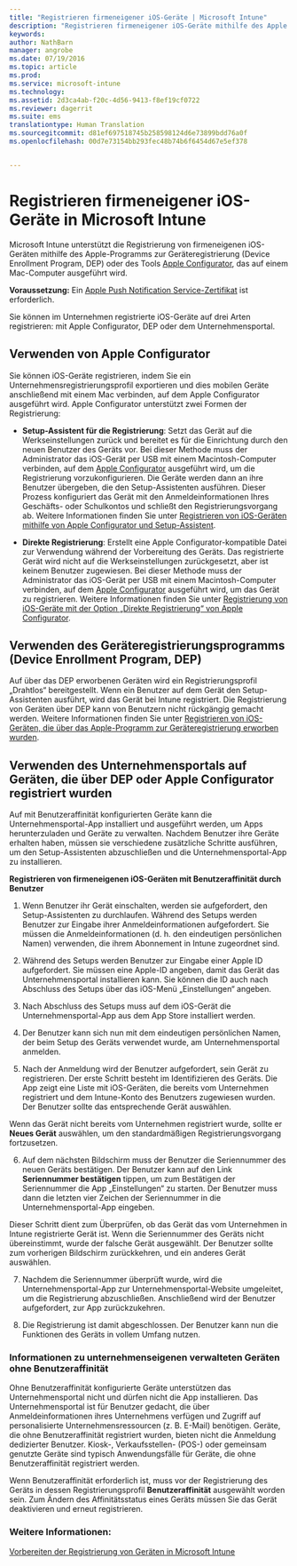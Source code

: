```yaml
---
title: "Registrieren firmeneigener iOS-Geräte | Microsoft Intune"
description: "Registrieren firmeneigener iOS-Geräte mithilfe des Apple Device Enrollment Program (DEP) oder Apple Configurator"
keywords: 
author: NathBarn
manager: angrobe
ms.date: 07/19/2016
ms.topic: article
ms.prod: 
ms.service: microsoft-intune
ms.technology: 
ms.assetid: 2d3ca4ab-f20c-4d56-9413-f8ef19cf0722
ms.reviewer: dagerrit
ms.suite: ems
translationtype: Human Translation
ms.sourcegitcommit: d81ef697518745b258598124d6e73899bdd76a0f
ms.openlocfilehash: 00d7e73154bb293fec48b74b6f6454d67e5ef378


---
```


# Registrieren firmeneigener iOS-Geräte in Microsoft Intune
Microsoft Intune unterstützt die Registrierung von firmeneigenen iOS-Geräten mithilfe des Apple-Programms zur Geräteregistrierung (Device Enrollment Program, DEP) oder des Tools [Apple Configurator](http://go.microsoft.com/fwlink/?LinkId=518017), das auf einem Mac-Computer ausgeführt wird.

**Voraussetzung:** Ein [Apple Push Notification Service-Zertifikat](set-up-ios-and-mac-management-with-microsoft-intune.md) ist erforderlich.

Sie können im Unternehmen registrierte iOS-Geräte auf drei Arten registrieren: mit Apple Configurator, DEP oder dem Unternehmensportal.

## Verwenden von Apple Configurator

Sie können iOS-Geräte registrieren, indem Sie ein Unternehmensregistrierungsprofil exportieren und dies mobilen Geräte anschließend mit einem Mac verbinden, auf dem Apple Configurator ausgeführt wird. Apple Configurator unterstützt zwei Formen der Registrierung:

- **Setup-Assistent für die Registrierung**: Setzt das Gerät auf die Werkseinstellungen zurück und bereitet es für die Einrichtung durch den neuen Benutzer des Geräts vor. Bei dieser Methode muss der Administrator das iOS-Gerät per USB mit einem Macintosh-Computer verbinden, auf dem [Apple Configurator](http://go.microsoft.com/fwlink/?LinkId=518017) ausgeführt wird, um die Registrierung vorzukonfigurieren. Die Geräte werden dann an ihre Benutzer übergeben, die den Setup-Assistenten ausführen. Dieser Prozess konfiguriert das Gerät mit den Anmeldeinformationen Ihres Geschäfts- oder Schulkontos und schließt den Registrierungsvorgang ab. Weitere Informationen finden Sie unter [Registrieren von iOS-Geräten mithilfe von Apple Configurator und Setup-Assistent](ios-setup-assistant-enrollment-in-microsoft-intune.md).

- **Direkte Registrierung**: Erstellt eine Apple Configurator-kompatible Datei zur Verwendung während der Vorbereitung des Geräts. Das registrierte Gerät wird nicht auf die Werkseinstellungen zurückgesetzt, aber ist keinem Benutzer zugewiesen. Bei dieser Methode muss der Administrator das iOS-Gerät per USB mit einem Macintosh-Computer verbinden, auf dem [Apple Configurator](http://go.microsoft.com/fwlink/?LinkId=518017) ausgeführt wird, um das Gerät zu registrieren. Weitere Informationen finden Sie unter [Registrierung von iOS-Geräte mit der Option „Direkte Registrierung“ von Apple Configurator](ios-direct-enrollment-in-microsoft-intune.md).

## Verwenden des Geräteregistrierungsprogramms (Device Enrollment Program, DEP)
Auf über das DEP erworbenen Geräten wird ein Registrierungsprofil „Drahtlos“ bereitgestellt. Wenn ein Benutzer auf dem Gerät den Setup-Assistenten ausführt, wird das Gerät bei Intune registriert.  Die Registrierung von Geräten über DEP kann von Benutzern nicht rückgängig gemacht werden. Weitere Informationen finden Sie unter [Registrieren von iOS-Geräten, die über das Apple-Programm zur Geräteregistrierung erworben wurden](ios-device-enrollment-program-in-microsoft-intune.md).

## Verwenden des Unternehmensportals auf Geräten, die über DEP oder Apple Configurator registriert wurden

Auf mit Benutzeraffinität konfigurierten Geräte kann die Unternehmensportal-App installiert und ausgeführt werden, um Apps herunterzuladen und Geräte zu verwalten. Nachdem Benutzer ihre Geräte erhalten haben, müssen sie verschiedene zusätzliche Schritte ausführen, um den Setup-Assistenten abzuschließen und die Unternehmensportal-App zu installieren.

**Registrieren von firmeneigenen iOS-Geräten mit Benutzeraffinität durch Benutzer**
1. Wenn Benutzer ihr Gerät einschalten, werden sie aufgefordert, den Setup-Assistenten zu durchlaufen. Während des Setups werden Benutzer zur Eingabe ihrer Anmeldeinformationen aufgefordert. Sie müssen die Anmeldeinformationen (d. h. den eindeutigen persönlichen Namen) verwenden, die ihrem Abonnement in Intune zugeordnet sind.

2. Während des Setups werden Benutzer zur Eingabe einer Apple ID aufgefordert. Sie müssen eine Apple-ID angeben, damit das Gerät das Unternehmensportal installieren kann. Sie können die ID auch nach Abschluss des Setups über das iOS-Menü „Einstellungen“ angeben.

3. Nach Abschluss des Setups muss auf dem iOS-Gerät die Unternehmensportal-App aus dem App Store installiert werden.

4. Der Benutzer kann sich nun mit dem eindeutigen persönlichen Namen, der beim Setup des Geräts verwendet wurde, am Unternehmensportal anmelden.

5. Nach der Anmeldung wird der Benutzer aufgefordert, sein Gerät zu registrieren. Der erste Schritt besteht im Identifizieren des Geräts. Die App zeigt eine Liste mit iOS-Geräten, die bereits vom Unternehmen registriert und dem Intune-Konto des Benutzers zugewiesen wurden. Der Benutzer sollte das entsprechende Gerät auswählen.

  Wenn das Gerät nicht bereits vom Unternehmen registriert wurde, sollte er **Neues Gerät** auswählen, um den standardmäßigen Registrierungsvorgang fortzusetzen.

6. Auf dem nächsten Bildschirm muss der Benutzer die Seriennummer des neuen Geräts bestätigen. Der Benutzer kann auf den Link **Seriennummer bestätigen** tippen, um zum Bestätigen der Seriennummer die App „Einstellungen“ zu starten. Der Benutzer muss dann die letzten vier Zeichen der Seriennummer in die Unternehmensportal-App eingeben.

  Dieser Schritt dient zum Überprüfen, ob das Gerät das vom Unternehmen in Intune registrierte Gerät ist. Wenn die Seriennummer des Geräts nicht übereinstimmt, wurde der falsche Gerät ausgewählt. Der Benutzer sollte zum vorherigen Bildschirm zurückkehren, und ein anderes Gerät auswählen.

7. Nachdem die Seriennummer überprüft wurde, wird die Unternehmensportal-App zur Unternehmensportal-Website umgeleitet, um die Registrierung abzuschließen. Anschließend wird der Benutzer aufgefordert, zur App zurückzukehren.

8. Die Registrierung ist damit abgeschlossen. Der Benutzer kann nun die Funktionen des Geräts in vollem Umfang nutzen.

### Informationen zu unternehmenseigenen verwalteten Geräten ohne Benutzeraffinität

Ohne Benutzeraffinität konfigurierte Geräte unterstützen das Unternehmensportal nicht und dürfen nicht die App installieren. Das Unternehmensportal ist für Benutzer gedacht, die über Anmeldeinformationen ihres Unternehmens verfügen und Zugriff auf personalisierte Unternehmensressourcen (z. B. E-Mail) benötigen. Geräte, die ohne Benutzeraffinität registriert wurden, bieten nicht die Anmeldung dedizierter Benutzer. Kiosk-, Verkaufsstellen- (POS-) oder gemeinsam genutzte Geräte sind typisch Anwendungsfälle für Geräte, die ohne Benutzeraffinität registriert werden.

Wenn Benutzeraffinität erforderlich ist, muss vor der Registrierung des Geräts in dessen Registrierungsprofil **Benutzeraffinität** ausgewählt worden sein. Zum Ändern des Affinitätsstatus eines Geräts müssen Sie das Gerät deaktivieren und erneut registrieren.



### Weitere Informationen:
[Vorbereiten der Registrierung von Geräten in Microsoft Intune](get-ready-to-enroll-devices-in-microsoft-intune.md)



<!--HONumber=Sep16_HO1-->


